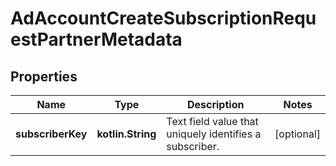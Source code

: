 
# AdAccountCreateSubscriptionRequestPartnerMetadata

## Properties
| Name | Type | Description | Notes |
| ------------ | ------------- | ------------- | ------------- |
| **subscriberKey** | **kotlin.String** | Text field value that uniquely identifies a subscriber. |  [optional] |



